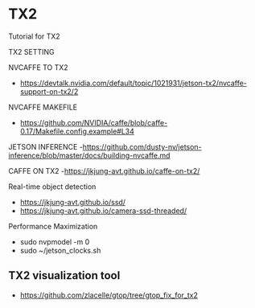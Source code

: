 # TX2
Tutorial for TX2 

TX2 SETTING 

NVCAFFE TO TX2 
- https://devtalk.nvidia.com/default/topic/1021931/jetson-tx2/nvcaffe-support-on-tx2/2 

NVCAFFE MAKEFILE 
- https://github.com/NVIDIA/caffe/blob/caffe-0.17/Makefile.config.example#L34 

JETSON INFERENCE 
-https://github.com/dusty-nv/jetson-inference/blob/master/docs/building-nvcaffe.md  

CAFFE ON TX2 
-https://jkjung-avt.github.io/caffe-on-tx2/ 

Real-time object detection 
- https://jkjung-avt.github.io/ssd/ 
- https://jkjung-avt.github.io/camera-ssd-threaded/ 

Performance Maximization 
- sudo nvpmodel -m 0
- sudo ~/jetson_clocks.sh

## TX2 visualization tool 
- https://github.com/zlacelle/gtop/tree/gtop_fix_for_tx2
